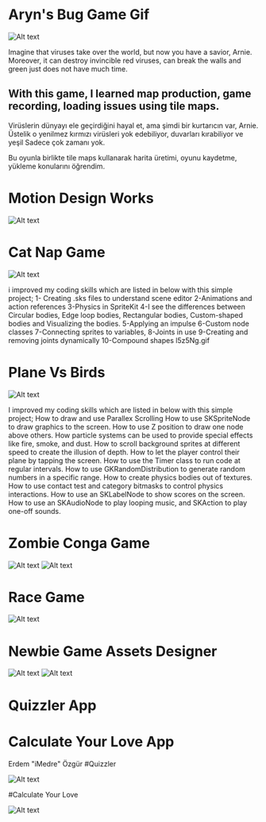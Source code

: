 
# Aryn's Bug Game Gif
![Alt text](https://j.gifs.com/KZWp5z.gif)

Imagine that viruses take over the world, but now you have a savior, Arnie. Moreover, it can destroy invincible red viruses, can break the walls and green just does not have much time.

With this game, I learned map production, game recording, loading issues using tile maps.
--------

Virüslerin dünyayı ele geçirdiğini hayal et, ama şimdi bir kurtarıcın var, Arnie. Üstelik o yenilmez kırmızı virüsleri yok edebiliyor, duvarları kırabiliyor ve yeşil Sadece çok zamanı yok.

Bu oyunla birlikte tile maps kullanarak harita üretimi, oyunu kaydetme, yükleme konularını öğrendim. 





# Motion Design Works
![Alt text](https://j.gifs.com/jqxqWl.gif)

# Cat Nap Game

![Alt text](https://j.gifs.com/PZPZqW.gif)


i improved my coding skills which are listed in below with this simple project;
1- Creating .sks files to understand scene editor
2-Animations and action references 
3-Physics in SpriteKit
4-I see the differences between Circular bodies,  Edge loop bodies, Rectangular bodies, Custom-shaped bodies and Visualizing the bodies. 
5-Applying an impulse 
6-Custom node classes 
7-Connecting sprites to variables,
8-Joints in use 
9-Creating and removing joints dynamically 
10-Compound shapes 
l5z5Ng.gif




# Plane Vs Birds
![Alt text](https://j.gifs.com/mQ5gZn.gif)

I improved my coding skills which are listed in below  with this simple project;
How to draw and use Parallex Scrolling
How to use SKSpriteNode to draw graphics to the screen.
How to use Z position to draw one node above others.
How particle systems can be used to provide special effects like fire, smoke, and dust.
How to scroll background sprites at different speed to create the illusion of depth.
How to let the player control their plane by tapping the screen.
How to use the Timer class to run code at regular intervals.
How to use GKRandomDistribution to generate random numbers in a specific range.
How to create physics bodies out of textures.
How to use contact test and category bitmasks to control physics interactions.
How to use an SKLabelNode to show scores on the screen.
How to use an SKAudioNode to play looping music, and SKAction to play one-off sounds.



# Zombie Conga Game
![Alt text](http://imedre.com/wp-content/uploads/2018/07/Screen-Shot-2018-07-28-at-16.55.46.png)
![Alt text](http://imedre.com/wp-content/uploads/2018/07/Screen-Shot-2018-07-28-at-16.57.47.png)

# Race Game
![Alt text](http://imedre.com/wp-content/uploads/2018/07/Screen-Shot-2018-07-28-at-17.02.23.png)
# Newbie Game Assets Designer
![Alt text](http://imedre.com/wp-content/uploads/2018/07/assetKasa.png)
![Alt text](http://imedre.com/wp-content/uploads/2018/07/crossAsset.png)
# Quizzler App
# Calculate Your Love App

Erdem "iMedre" Özgür
#Quizzler



![Alt text](http://imedre.com/wp-content/uploads/2018/05/QuizzlerApp.png)





#Calculate Your Love


![Alt text](http://imedre.com/wp-content/uploads/2018/05/AskiniOlc.png)

